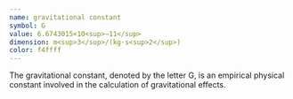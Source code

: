 ```yaml
---
name: gravitational constant
symbol: G
value: 6.6743015×10<sup>−11</sup>
dimension: m<sup>3</sup>/(kg⋅s<sup>2</sup>)
color: f4ffff
---
```

The gravitational constant, denoted by the letter G, is an empirical physical constant involved in the calculation of gravitational effects.
